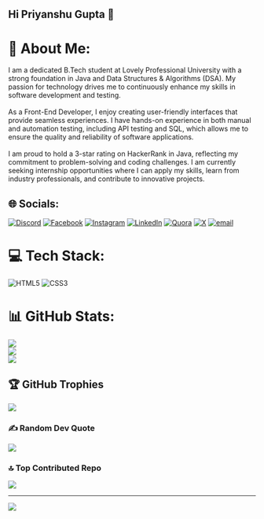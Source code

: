 ## Hi Priyanshu Gupta 👋

<!--
**priyanshucodzz/priyanshucodzz** is a ✨ _special_ ✨ repository because its `README.md` (this file) appears on your GitHub profile.

Here are some ideas to get you started:

- 🔭 I’m currently working on ...
- 🌱 I’m currently learning ...
- 👯 I’m looking to collaborate on ...
- 🤔 I’m looking for help with ...
- 💬 Ask me about ...
- 📫 How to reach me: ...
- 😄 Pronouns: ...
- ⚡ Fun fact: ...
-->
# 💫 About Me:
I am a dedicated B.Tech student at Lovely Professional University with a strong foundation in Java and Data Structures & Algorithms (DSA). My passion for technology drives me to continuously enhance my skills in software development and testing.<br><br>As a Front-End Developer, I enjoy creating user-friendly interfaces that provide seamless experiences. I have hands-on experience in both manual and automation testing, including API testing and SQL, which allows me to ensure the quality and reliability of software applications.<br><br>I am proud to hold a 3-star rating on HackerRank in Java, reflecting my commitment to problem-solving and coding challenges. I am currently seeking internship opportunities where I can apply my skills, learn from industry professionals, and contribute to innovative projects.<br>


## 🌐 Socials:
[![Discord](https://img.shields.io/badge/Discord-%237289DA.svg?logo=discord&logoColor=white)](https://discord.gg/itsepriyanshu_99648) [![Facebook](https://img.shields.io/badge/Facebook-%231877F2.svg?logo=Facebook&logoColor=white)](https://facebook.com/https://www.facebook.com/profile.php?id=100070167065404) [![Instagram](https://img.shields.io/badge/Instagram-%23E4405F.svg?logo=Instagram&logoColor=white)](https://instagram.com/itse_priyanshu) [![LinkedIn](https://img.shields.io/badge/LinkedIn-%230077B5.svg?logo=linkedin&logoColor=white)](https://linkedin.com/in/https://www.linkedin.com/in/priyanshu-gupta-a87025252/) [![Quora](https://img.shields.io/badge/Quora-%23B92B27.svg?logo=Quora&logoColor=white)](https://quora.com/profile/https://www.quora.com/profile/Priyanshu-Gupta-1376/) [![X](https://img.shields.io/badge/X-black.svg?logo=X&logoColor=white)](https://x.com/https://x.com/PriyanshuG87559) [![email](https://img.shields.io/badge/Email-D14836?logo=gmail&logoColor=white)](mailto:Pg183558@gamil.com) 

# 💻 Tech Stack:
![HTML5](https://img.shields.io/badge/html5-%23E34F26.svg?style=for-the-badge&logo=html5&logoColor=white) ![CSS3](https://img.shields.io/badge/css3-%231572B6.svg?style=for-the-badge&logo=css3&logoColor=white)
# 📊 GitHub Stats:
![](https://github-readme-stats.vercel.app/api?username=priyanshucodzz&theme=dark&hide_border=false&include_all_commits=false&count_private=false)<br/>
![](https://github-readme-streak-stats.herokuapp.com/?user=priyanshucodzz&theme=dark&hide_border=false)<br/>
![](https://github-readme-stats.vercel.app/api/top-langs/?username=priyanshucodzz&theme=dark&hide_border=false&include_all_commits=false&count_private=false&layout=compact)

## 🏆 GitHub Trophies
![](https://github-profile-trophy.vercel.app/?username=priyanshucodzz&theme=dark&no-frame=false&no-bg=true&margin-w=4)

### ✍️ Random Dev Quote
![](https://quotes-github-readme.vercel.app/api?type=horizontal&theme=radical)

### 🔝 Top Contributed Repo
![](https://github-contributor-stats.vercel.app/api?username=priyanshucodzz&limit=5&theme=dark&combine_all_yearly_contributions=true)

---
[![](https://visitcount.itsvg.in/api?id=priyanshucodzz&icon=0&color=0)](https://visitcount.itsvg.in)

<!-- Proudly created with GPRM ( https://gprm.itsvg.in ) -->
